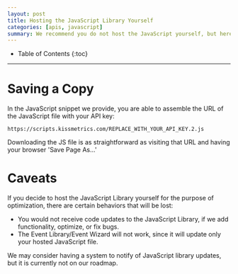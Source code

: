 ```yaml
---
layout: post
title: Hosting the JavaScript Library Yourself
categories: [apis, javascript]
summary: We recommend you do not host the JavaScript yourself, but here are the considerations if you decide to.
---
```

* Table of Contents
{:toc}
* * *

# Saving a Copy

In the JavaScript snippet we provide, you are able to assemble the URL of the JavaScript file with your API key:

`https://scripts.kissmetrics.com/REPLACE_WITH_YOUR_API_KEY.2.js`

Downloading the JS file is as straightforward as visiting that URL and having your browser 'Save Page As...'

# Caveats

If you decide to host the JavaScript Library yourself for the purpose of optimization, there are certain behaviors that will be lost:

* You would not receive code updates to the JavaScript Library, if we add functionality, optimize, or fix bugs.
* The Event Library/Event Wizard will not work, since it will update only your hosted JavaScript file.

We may consider having a system to notify of JavaScript library updates, but it is currently not on our roadmap.
